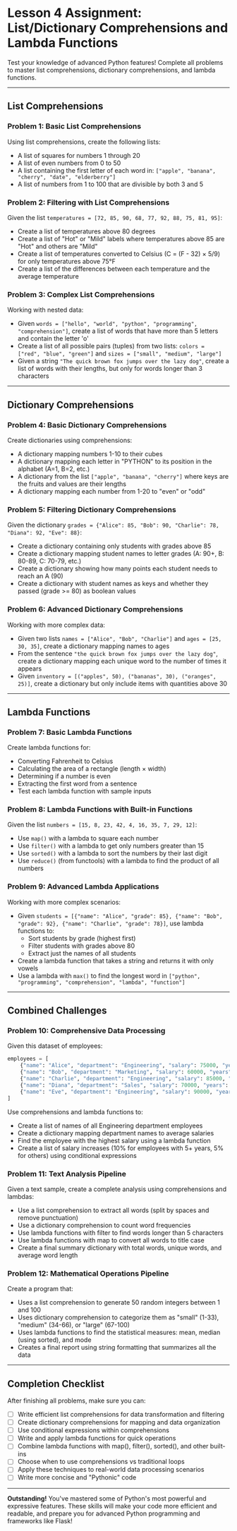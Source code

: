 # Lesson 4 Assignment: List/Dictionary Comprehensions and Lambda Functions

Test your knowledge of advanced Python features! Complete all problems to master list comprehensions, dictionary comprehensions, and lambda functions.

---

## List Comprehensions

### Problem 1: Basic List Comprehensions
Using list comprehensions, create the following lists:
- A list of squares for numbers 1 through 20
- A list of even numbers from 0 to 50
- A list containing the first letter of each word in: `["apple", "banana", "cherry", "date", "elderberry"]`
- A list of numbers from 1 to 100 that are divisible by both 3 and 5

### Problem 2: Filtering with List Comprehensions
Given the list `temperatures = [72, 85, 90, 68, 77, 92, 88, 75, 81, 95]`:
- Create a list of temperatures above 80 degrees
- Create a list of "Hot" or "Mild" labels where temperatures above 85 are "Hot" and others are "Mild"
- Create a list of temperatures converted to Celsius (C = (F - 32) × 5/9) for only temperatures above 75°F
- Create a list of the differences between each temperature and the average temperature

### Problem 3: Complex List Comprehensions
Working with nested data:
- Given `words = ["hello", "world", "python", "programming", "comprehension"]`, create a list of words that have more than 5 letters and contain the letter 'o'
- Create a list of all possible pairs (tuples) from two lists: `colors = ["red", "blue", "green"]` and `sizes = ["small", "medium", "large"]`
- Given a string `"The quick brown fox jumps over the lazy dog"`, create a list of words with their lengths, but only for words longer than 3 characters

---

## Dictionary Comprehensions

### Problem 4: Basic Dictionary Comprehensions
Create dictionaries using comprehensions:
- A dictionary mapping numbers 1-10 to their cubes
- A dictionary mapping each letter in "PYTHON" to its position in the alphabet (A=1, B=2, etc.)
- A dictionary from the list `["apple", "banana", "cherry"]` where keys are the fruits and values are their lengths
- A dictionary mapping each number from 1-20 to "even" or "odd"

### Problem 5: Filtering Dictionary Comprehensions
Given the dictionary `grades = {"Alice": 85, "Bob": 90, "Charlie": 78, "Diana": 92, "Eve": 88}`:
- Create a dictionary containing only students with grades above 85
- Create a dictionary mapping student names to letter grades (A: 90+, B: 80-89, C: 70-79, etc.)
- Create a dictionary showing how many points each student needs to reach an A (90)
- Create a dictionary with student names as keys and whether they passed (grade >= 80) as boolean values

### Problem 6: Advanced Dictionary Comprehensions
Working with more complex data:
- Given two lists `names = ["Alice", "Bob", "Charlie"]` and `ages = [25, 30, 35]`, create a dictionary mapping names to ages
- From the sentence `"the quick brown fox jumps over the lazy dog"`, create a dictionary mapping each unique word to the number of times it appears
- Given `inventory = [("apples", 50), ("bananas", 30), ("oranges", 25)]`, create a dictionary but only include items with quantities above 30

---

## Lambda Functions

### Problem 7: Basic Lambda Functions
Create lambda functions for:
- Converting Fahrenheit to Celsius
- Calculating the area of a rectangle (length × width)
- Determining if a number is even
- Extracting the first word from a sentence
- Test each lambda function with sample inputs

### Problem 8: Lambda Functions with Built-in Functions
Given the list `numbers = [15, 8, 23, 42, 4, 16, 35, 7, 29, 12]`:
- Use `map()` with a lambda to square each number
- Use `filter()` with a lambda to get only numbers greater than 15
- Use `sorted()` with a lambda to sort the numbers by their last digit
- Use `reduce()` (from functools) with a lambda to find the product of all numbers

### Problem 9: Advanced Lambda Applications
Working with more complex scenarios:
- Given `students = [{"name": "Alice", "grade": 85}, {"name": "Bob", "grade": 92}, {"name": "Charlie", "grade": 78}]`, use lambda functions to:
  - Sort students by grade (highest first)
  - Filter students with grades above 80
  - Extract just the names of all students
- Create a lambda function that takes a string and returns it with only vowels
- Use a lambda with `max()` to find the longest word in `["python", "programming", "comprehension", "lambda", "function"]`

---

## Combined Challenges

### Problem 10: Comprehensive Data Processing
Given this dataset of employees:
```python
employees = [
    {"name": "Alice", "department": "Engineering", "salary": 75000, "years": 3},
    {"name": "Bob", "department": "Marketing", "salary": 60000, "years": 5},
    {"name": "Charlie", "department": "Engineering", "salary": 85000, "years": 7},
    {"name": "Diana", "department": "Sales", "salary": 70000, "years": 2},
    {"name": "Eve", "department": "Engineering", "salary": 90000, "years": 8}
]
```
Use comprehensions and lambda functions to:
- Create a list of names of all Engineering department employees
- Create a dictionary mapping department names to average salaries
- Find the employee with the highest salary using a lambda function
- Create a list of salary increases (10% for employees with 5+ years, 5% for others) using conditional expressions

### Problem 11: Text Analysis Pipeline
Given a text sample, create a complete analysis using comprehensions and lambdas:
- Use a list comprehension to extract all words (split by spaces and remove punctuation)
- Use a dictionary comprehension to count word frequencies
- Use lambda functions with filter to find words longer than 5 characters
- Use lambda functions with map to convert all words to title case
- Create a final summary dictionary with total words, unique words, and average word length

### Problem 12: Mathematical Operations Pipeline
Create a program that:
- Uses a list comprehension to generate 50 random integers between 1 and 100
- Uses dictionary comprehension to categorize them as "small" (1-33), "medium" (34-66), or "large" (67-100)
- Uses lambda functions to find the statistical measures: mean, median (using sorted), and mode
- Creates a final report using string formatting that summarizes all the data

---

## Completion Checklist

After finishing all problems, make sure you can:
- [ ] Write efficient list comprehensions for data transformation and filtering
- [ ] Create dictionary comprehensions for mapping and data organization
- [ ] Use conditional expressions within comprehensions
- [ ] Write and apply lambda functions for quick operations
- [ ] Combine lambda functions with map(), filter(), sorted(), and other built-ins
- [ ] Choose when to use comprehensions vs traditional loops
- [ ] Apply these techniques to real-world data processing scenarios
- [ ] Write more concise and "Pythonic" code

---

**Outstanding!** You've mastered some of Python's most powerful and expressive features. These skills will make your code more efficient and readable, and prepare you for advanced Python programming and frameworks like Flask!